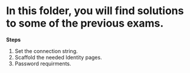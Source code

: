 # In this folder, you will find solutions to some of the previous exams.

**Steps**

1. Set the connection string.
2. Scaffold the needed Identity pages.
3. Password requirments.